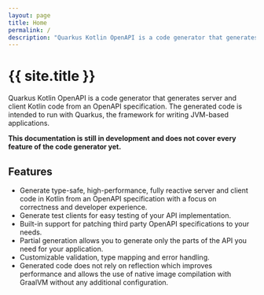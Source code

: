 ```yaml
---
layout: page
title: Home
permalink: /
description: "Quarkus Kotlin OpenAPI is a code generator that generates server and client Kotlin code from an OpenAPI specification"
---
```


# {{ site.title }}

Quarkus Kotlin OpenAPI is a code generator that generates server and client Kotlin code from an OpenAPI specification. The generated code is intended to run with Quarkus, the framework for writing JVM-based applications.

**This documentation is still in development and does not cover every feature of the code generator yet.**

## Features

- Generate type-safe, high-performance, fully reactive server and client code in Kotlin from an OpenAPI specification with a focus on correctness and developer experience.
- Generate test clients for easy testing of your API implementation.
- Built-in support for patching third party OpenAPI specifications to your needs.
- Partial generation allows you to generate only the parts of the API you need for your application.
- Customizable validation, type mapping and error handling.
- Generated code does not rely on reflection which improves performance and allows the use of native image compilation with GraalVM without any additional configuration.

